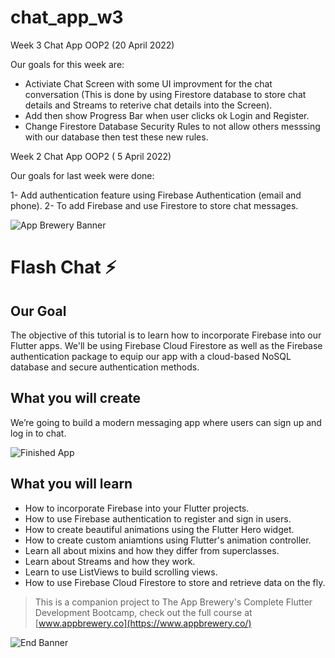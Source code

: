 # chat_app_w3
Week 3 Chat App OOP2 (20 April 2022)

Our goals for this week are:

- Activiate Chat Screen with some UI improvment for the chat conversation (This is done by using Firestore database to store chat details and Streams to reterive chat details into the Screen).
- Add then show Progress Bar when user clicks ok Login and Register.
- Change Firestore Database Security Rules to not allow others messsing with our database then test these new rules.





Week 2 Chat App OOP2 ( 5 April 2022)

Our goals for last week were done:

1- Add authentication feature using Firebase Authentication (email and phone).
2- To add Firebase and use Firestore to store chat messages.


![App Brewery Banner](https://github.com/londonappbrewery/Images/blob/master/AppBreweryBanner.png)


# Flash Chat ⚡️

## Our Goal

The objective of this tutorial is to learn how to incorporate Firebase into our Flutter apps. We'll be using Firebase Cloud Firestore as well as the Firebase authentication package to equip our app with a cloud-based NoSQL database and secure authentication methods.


## What you will create

We’re going to build a modern messaging app where users can sign up and log in to chat.

![Finished App](https://github.com/londonappbrewery/Images/blob/master/flash_chat_flutter_demo.gif)

## What you will learn

- How to incorporate Firebase into your Flutter projects.
- How to use Firebase authentication to register and sign in users.
- How to create beautiful animations using the Flutter Hero widget.
- How to create custom aniamtions using Flutter's animation controller.
- Learn all about mixins and how they differ from superclasses.
- Learn about Streams and how they work.
- Learn to use ListViews to build scrolling views.
- How to use Firebase Cloud Firestore to store and retrieve data on the fly.



>This is a companion project to The App Brewery's Complete Flutter Development Bootcamp, check out the full course at [www.appbrewery.co](https://www.appbrewery.co/)

![End Banner](https://github.com/londonappbrewery/Images/blob/master/readme-end-banner.png)
